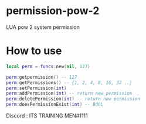 # permission-pow-2
LUA pow 2 system permission


# How to use
```lua
local perm = funcs:new(nil, 127)

perm:getpermission() -- 127
perm:getPermissions() -- {1, 2, 4, 8, 16, 32 ..}
perm:setPermission(int)
perm:addPermission(int) -- return new permission
perm:deletePermission(int) -- return new permission
perm:doesPermissionExist(int) -- BOOL
```

Discord : ITS TRAINING MEN#1111
